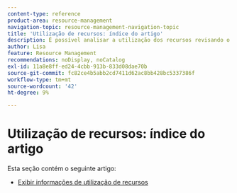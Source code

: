 ```yaml
---
content-type: reference
product-area: resource-management
navigation-topic: resource-management-navigation-topic
title: 'Utilização de recursos: índice do artigo'
description: É possível analisar a utilização dos recursos revisando o relatório de utilização entre vários projetos ou somente um projeto por vez.
author: Lisa
feature: Resource Management
recommendations: noDisplay, noCatalog
exl-id: 11a8e8ff-ed24-4cbb-913b-833d08dae70b
source-git-commit: fc82ce4b5abb2cd7411d62ac8bb428bc5337386f
workflow-type: tm+mt
source-wordcount: '42'
ht-degree: 9%

---
```


# Utilização de recursos: índice do artigo

<!--Audited: 6/2025-->

Esta seção contém o seguinte artigo:

* [Exibir informações de utilização de recursos](../../resource-mgmt/resource-utilization/view-utilization-information.md)
